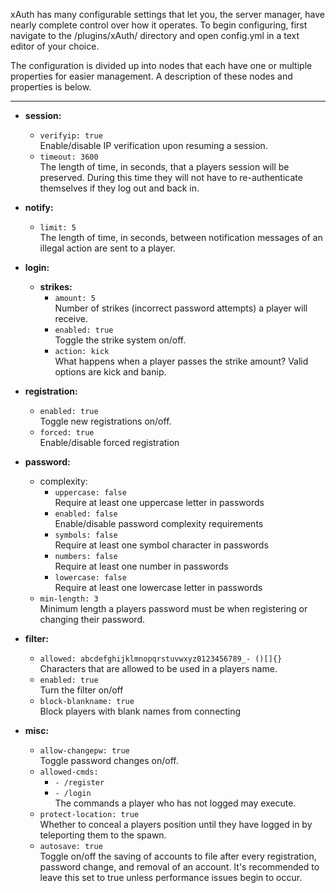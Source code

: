 xAuth has many configurable settings that let you, the server manager, have nearly complete control over how it operates.  To begin configuring, first navigate to the /plugins/xAuth/ directory and open config.yml in a text editor of your choice.  

The configuration is divided up into nodes that each have one or multiple properties for easier management.  A description of these nodes and properties is below.

***
* **session:**
    * `verifyip: true`  
Enable/disable IP verification upon resuming a session.
    * `timeout: 3600`  
The length of time, in seconds, that a players session will be preserved.  During this time they will not have to re-authenticate themselves if they log out and back in.

* **notify:**
    * `limit: 5`  
The length of time, in seconds, between notification messages of an illegal action are sent to a player.

* **login:**  
    * **strikes:**  
        * `amount: 5`  
Number of strikes (incorrect password attempts) a player will receive.
        * `enabled: true`  
Toggle the strike system on/off.
        * `action: kick`  
What happens when a player passes the strike amount?  Valid options are kick and banip.

* **registration:**
    * `enabled: true`  
Toggle new registrations on/off.
    * `forced: true`  
Enable/disable forced registration

* **password:**
    * complexity:
        * `uppercase: false`  
Require at least one uppercase letter in passwords
        * `enabled: false`  
Enable/disable password complexity requirements
        * `symbols: false`  
Require at least one symbol character in passwords
        * `numbers: false`  
Require at least one number in passwords
        * `lowercase: false`  
Require at least one lowercase letter in passwords
    * `min-length: 3`  
Minimum length a players password must be when registering or changing their password.

* **filter:**  
    * `allowed: abcdefghijklmnopqrstuvwxyz0123456789_- ()[]{}`  
Characters that are allowed to be used in a players name.
    * `enabled: true`  
Turn the filter on/off
    * `block-blankname: true`  
Block players with blank names from connecting

* **misc:**
    * `allow-changepw: true`  
Toggle password changes on/off.
    * `allowed-cmds:`  
        * `- /register`  
        * `- /login`  
The commands a player who has not logged may execute.
    * `protect-location: true`  
Whether to conceal a players position until they have logged in by teleporting them to the spawn.
    * `autosave: true`  
Toggle on/off the saving of accounts to file after every registration, password change, and removal of an account.  It's recommended to leave this set to true unless performance issues begin to occur.